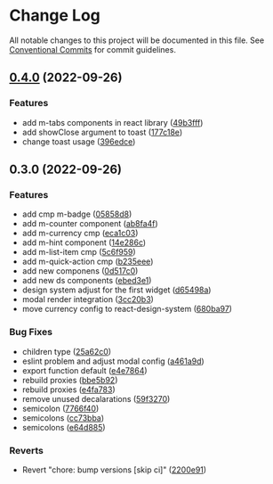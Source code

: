 # Change Log

All notable changes to this project will be documented in this file.
See [Conventional Commits](https://conventionalcommits.org) for commit guidelines.

## [0.4.0](https://github.com/modyolabs/modyo-design-system/compare/@modyolabs/react-design-system@0.3.0...@modyolabs/react-design-system@0.4.0) (2022-09-26)


### Features

* add m-tabs components in react library ([49b3fff](https://github.com/modyolabs/modyo-design-system/commit/49b3fffc0dc6a26ba357ef7e00a2071dd75ca759))
* add showClose argument to toast ([177c18e](https://github.com/modyolabs/modyo-design-system/commit/177c18ee2bbeae1057e196416c26fb3cbad93e36))
* change toast usage ([396edce](https://github.com/modyolabs/modyo-design-system/commit/396edceb38680c2b0cddf1de017a4bfd3233a685))



## 0.3.0 (2022-09-26)


### Features

* add cmp m-badge ([05858d8](https://github.com/modyolabs/modyo-design-system/commit/05858d869115eb4ca6214f8348da1e1970f091ce))
* add m-counter component ([ab8fa4f](https://github.com/modyolabs/modyo-design-system/commit/ab8fa4f66949f8febdad4cb51e143f5f16ad84dd))
* add m-currency cmp ([eca1c03](https://github.com/modyolabs/modyo-design-system/commit/eca1c0377c5f42a9925bdce87b12844aa175675c))
* add m-hint component ([14e286c](https://github.com/modyolabs/modyo-design-system/commit/14e286caad9d2fe0675072c0409468c07defd7de))
* add m-list-item cmp ([5c6f959](https://github.com/modyolabs/modyo-design-system/commit/5c6f959acde0ed7fef0b94b190df25b185a3800b))
* add m-quick-action cmp ([b235eee](https://github.com/modyolabs/modyo-design-system/commit/b235eeee70a5c238d95d22defb6a6bb60e811853))
* add new componens ([0d517c0](https://github.com/modyolabs/modyo-design-system/commit/0d517c06b895580c5a61300d217f007840d18419))
* add new ds components ([ebed3e1](https://github.com/modyolabs/modyo-design-system/commit/ebed3e1a62cab89ac7cb30340444183115cdfe39))
* design system adjust for the first widget ([d65498a](https://github.com/modyolabs/modyo-design-system/commit/d65498a7328ba4a10d41b95b7a1074f84a6d3223))
* modal render integration ([3cc20b3](https://github.com/modyolabs/modyo-design-system/commit/3cc20b3afa7227d72e3a2cc41b31115b8bbf850d))
* move currency config to react-design-system ([680ba97](https://github.com/modyolabs/modyo-design-system/commit/680ba978c4ec46f135d623ec2d95ec725451b7bb))


### Bug Fixes

* children type ([25a62c0](https://github.com/modyolabs/modyo-design-system/commit/25a62c047ec0229987776133ae04171239f0709b))
* eslint problem and adjust modal config ([a461a9d](https://github.com/modyolabs/modyo-design-system/commit/a461a9dfd06f8cc86eb2d66ad763948493b68763))
* export function default ([e4e7864](https://github.com/modyolabs/modyo-design-system/commit/e4e78643c146aa17769681e871e10bfc5d24f43a))
* rebuild proxies ([bbe5b92](https://github.com/modyolabs/modyo-design-system/commit/bbe5b92f60fd6a8be6cf04e95c81b18f3de7e2a9))
* rebuild proxies ([e4fa783](https://github.com/modyolabs/modyo-design-system/commit/e4fa7836e8aa2d491151753e3ec55b8ef163131b))
* remove unused decalarations ([59f3270](https://github.com/modyolabs/modyo-design-system/commit/59f327096d56c648d376be39329d9d15cc152922))
* semicolon ([7766f40](https://github.com/modyolabs/modyo-design-system/commit/7766f40e18330db7f936f1ab6eb6c982dfdc0f97))
* semicolons ([cc73bba](https://github.com/modyolabs/modyo-design-system/commit/cc73bbaba4b7491be688602fb318f5ade8e3098c))
* semicolons ([e64d885](https://github.com/modyolabs/modyo-design-system/commit/e64d8855765590ee26513c81bacf9ee0eab7c84f))


### Reverts

* Revert "chore: bump versions [skip ci]" ([2200e91](https://github.com/modyolabs/modyo-design-system/commit/2200e915f10d9ce8dc36df66da0c2c6afa0945d2))
